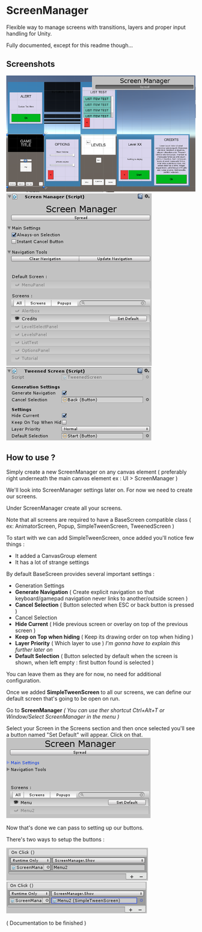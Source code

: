 # ScreenManager
Flexible way to manage screens with transitions, layers and proper input handling for Unity.

Fully documented, except for this readme though...

## Screenshots

![Screenshot](/img/spread.png?raw=true "Screenshot")
![Screenshot](/img/extension.png?raw=true "Screenshot")
![Screenshot](/img/screen.png?raw=true "Screenshot")

## How to use ?
Simply create a new ScreenManager on any canvas element ( preferably right underneath the main canvas element ex : UI > ScreenManager )

We'll look into ScreenManager settings later on. For now we need to create our screens.

Under ScreenManager create all your screens.

Note that all screens are required to have a BaseScreen compatible class ( ex: AnimatorScreen, Popup, SimpleTweenScreen, TweenedScreen )

To start with we can add SimpleTweenScreen, once added you'll notice few things :

* It added a CanvasGroup element
* It has a lot of strange settings

By default BaseScreen provides several important settings :

* Generation Settings
 * **Generate Navigation** ( Create explicit navigation so that keyboard/gamepad navigation never links to another/outside screen )
 * **Cancel Selection** ( Button selected when ESC or back button is pressed )
* Cancel Selection
 * **Hide Current** ( Hide previous screen or overlay on top of the previous screen )
 * **Keep on Top when hiding** ( Keep its drawing order on top when hiding )
 * **Layer Priority** ( Which layer to use ) _I'm gonna have to explain this further later on_
 * **Default Selection** ( Button selected by default when the screen is shown, when left empty : first button found is selected )

You can leave them as they are for now, no need for additional configuration.


Once we added **SimpleTweenScreen** to all our screens, we can define our default screen that's going to be open on run.

Go to **ScreenManager** _( You can use ther shortcut Ctrl+Alt+T or Window/Select ScreenManager in the menu )_

Select your Screen in the Screens section and then once selected you'll see a button named "Set Default" will appear. Click on that. 
![ScreenManager](/img/step0.png?raw=true "ScreenManager")

Now that's done we can pass to setting up our buttons.

There's two ways to setup the buttons :

![Button](/img/step1.png?raw=true "Button")
![Button](/img/step2.png?raw=true "Button")

( Documentation to be finished )
